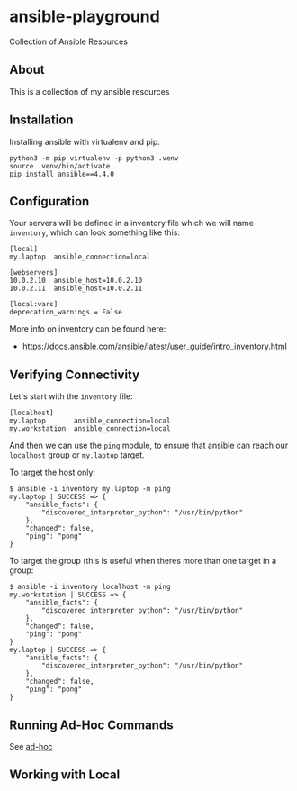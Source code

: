 # ansible-playground
Collection of Ansible Resources

## About

This is a collection of my ansible resources

## Installation

Installing ansible with virtualenv and pip:

```
python3 -m pip virtualenv -p python3 .venv
source .venv/bin/activate
pip install ansible==4.4.0
```

## Configuration

Your servers will be defined in a inventory file which we will name `inventory`, which can look something like this:

```
[local]
my.laptop  ansible_connection=local

[webservers]
10.0.2.10  ansible_host=10.0.2.10
10.0.2.11  ansible_host=10.0.2.11

[local:vars]
deprecation_warnings = False
```

More info on inventory can be found here:
- https://docs.ansible.com/ansible/latest/user_guide/intro_inventory.html

## Verifying Connectivity

Let's start with the `inventory` file:

```
[localhost]
my.laptop       ansible_connection=local
my.workstation  ansible_connection=local
```

And then we can use the `ping` module, to ensure that ansible can reach our `localhost` group or `my.laptop` target.

To target the host only:

```
$ ansible -i inventory my.laptop -m ping
my.laptop | SUCCESS => {
    "ansible_facts": {
        "discovered_interpreter_python": "/usr/bin/python"
    },
    "changed": false,
    "ping": "pong"
}
```

To target the group (this is useful when theres more than one target in a group:

```
$ ansible -i inventory localhost -m ping
my.workstation | SUCCESS => {
    "ansible_facts": {
        "discovered_interpreter_python": "/usr/bin/python"
    },
    "changed": false,
    "ping": "pong"
}
my.laptop | SUCCESS => {
    "ansible_facts": {
        "discovered_interpreter_python": "/usr/bin/python"
    },
    "changed": false,
    "ping": "pong"
}
```

## Running Ad-Hoc Commands

See [ad-hoc](ad-hoc/README.md)

## Working with Local 


